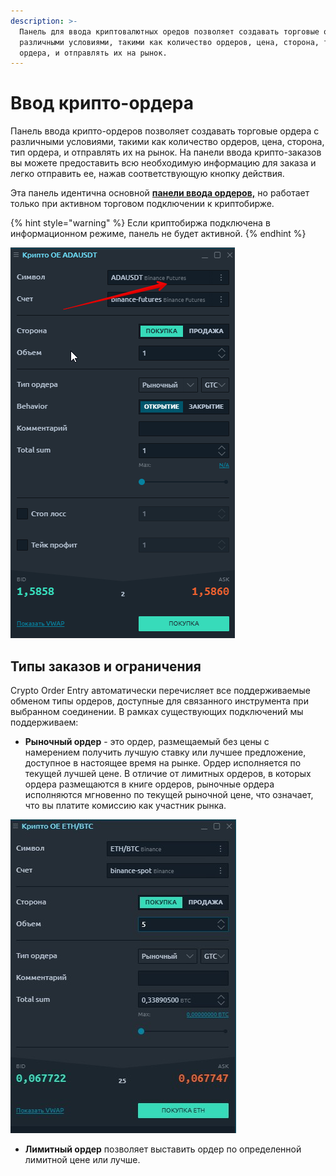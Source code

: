 ```yaml
---
description: >-
  Панель для ввода криптовалютных оредов позволяет создавать торговые ордера с
  различными условиями, такими как количество ордеров, цена, сторона, тип
  ордера, и отправлять их на рынок.
---
```


# Ввод крипто-ордера

Панель ввода крипто-ордеров позволяет создавать торговые ордера с различными условиями, такими как количество ордеров, цена, сторона, тип ордера, и отправлять их на рынок. На панели ввода крипто-заказов вы можете предоставить всю необходимую информацию для заказа и легко отправить ее, нажав соответствующую кнопку действия.

Эта панель идентична основной [**панели ввода ордеров,**](https://help.quantower.com.ru/trading-panels/order-entry) но работает только при активном торговом подключении к криптобирже.

{% hint style="warning" %}
Если криптобиржа подключена в информационном режиме, панель не будет активной.
{% endhint %}

![](../.gitbook/assets/kripto-order-binans-fbyuchersy.png)

## Типы заказов и ограничения

Crypto Order Entry автоматически перечисляет все поддерживаемые обменом типы ордеров, доступные для связанного инструмента при выбранном соединении. В рамках существующих подключений мы поддерживаем:

* **Рыночный ордер** - это ордер, размещаемый без цены с намерением получить лучшую ставку или лучшее предложение, доступное в настоящее время на рынке. Ордер исполняется по текущей лучшей цене. В отличие от лимитных ордеров, в которых ордера размещаются в книге ордеров, рыночные ордера исполняются мгновенно по текущей рыночной цене, что означает, что вы платите комиссию как участник рынка.



![](../.gitbook/assets/kripto-order.jpg)

* **Лимитный ордер** позволяет выставить ордер по определенной лимитной цене или лучше.

